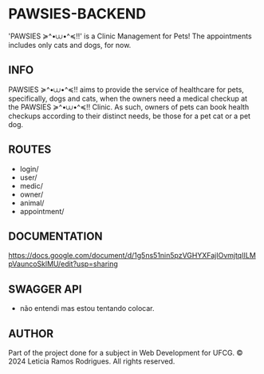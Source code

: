 # PAWSIES-BACKEND

'PAWSIES ≽^•⩊•^≼!!' is a Clinic Management for Pets!
The appointments includes only cats and dogs, for now.

## INFO

PAWSIES ≽^•⩊•^≼!! aims to provide the service of healthcare for pets, specifically,
dogs and cats, when the owners need a medical checkup at the PAWSIES ≽^•⩊•^≼!! Clinic.
As such, owners of pets can book health checkups according to their distinct needs,
be those for a pet cat or a pet dog. 

## ROUTES

- login/
- user/
- medic/
- owner/
- animal/
- appointment/

## DOCUMENTATION
https://docs.google.com/document/d/1g5ns51nin5pzVGHYXFajIOvmjtqIILMpVauncoSklMU/edit?usp=sharing

## SWAGGER API
- não entendi mas estou tentando colocar.

## AUTHOR

Part of the project done for a subject in Web Development for UFCG.
&copy; 2024 Leticia Ramos Rodrigues. All rights reserved.
